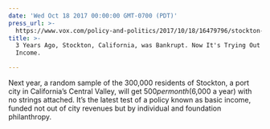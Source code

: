 ```yaml
---
date: 'Wed Oct 18 2017 00:00:00 GMT-0700 (PDT)'
press_url: >-
  https://www.vox.com/policy-and-politics/2017/10/18/16479796/stockton-california-basic-income-economic-security-experiment
title: >-
  3 Years Ago, Stockton, California, was Bankrupt. Now It's Trying Out a Basic
  Income.

---
```


Next year, a random sample of the 300,000 residents of Stockton, a port city in California’s Central Valley, will get $500 per month ($6,000 a year) with no strings attached. It’s the latest test of a policy known as basic income, funded not out of city revenues but by individual and foundation philanthropy.
